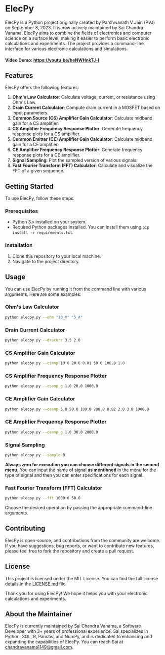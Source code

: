 # ElecPy

ElecPy is a Python project originally created by Parshwanath V Jain (PVJ) on September 8, 2023. It is now actively maintained by Sai Chandra Vanama. ElecPy aims to combine the fields of electronics and computer science on a surface level, making it easier to perform basic electronic calculations and experiments. The project provides a command-line interface for various electronic calculations and simulations.

#### Video Demo: https://youtu.be/heNWHnkTJ-I

## Features

ElecPy offers the following features:

1.  **Ohm's Law Calculator**: Calculate voltage, current, or resistance using Ohm's Law.
2.  **Drain Current Calculator**: Compute drain current in a MOSFET based on input parameters.
3.  **Common Source (CS) Amplifier Gain Calculator**: Calculate midband gain for a CS amplifier.
4.  **CS Amplifier Frequency Response Plotter**: Generate frequency response plots for a CS amplifier.
5.  **Common Emitter (CE) Amplifier Gain Calculator**: Calculate midband gain for a CE amplifier.
6.  **CE Amplifier Frequency Response Plotter**: Generate frequency response plots for a CE amplifier.
7.  **Signal Sampling**: Plot the sampled version of various signals.
8.  **Fast Fourier Transform (FFT) Calculator**: Calculate and visualize the FFT of a given sequence.

## Getting Started

To use ElecPy, follow these steps:

### Prerequisites

-   Python 3.x installed on your system.
-   Required Python packages installed. You can install them using `pip install -r requirements.txt`.

### Installation

1.  Clone this repository to your local machine.
2.  Navigate to the project directory.

## Usage

You can use ElecPy by running it from the command line with various arguments. Here are some examples:

### Ohm's Law Calculator

```bash
python elecpy.py --ohm "10_V" "5_A"
```

### Drain Current Calculator

```bash
python elecpy.py --dracurr 3.5 2.0
```

### CS Amplifier Gain Calculator

```bash
python elecpy.py --csamp 10.0 20.0 0.01 50.0 100.0 1.0
```

### CS Amplifier Frequency Response Plotter

```bash
python elecpy.py --csamp_g 1.0 20.0 1000.0
```

### CE Amplifier Gain Calculator

```bash
python elecpy.py --ceamp 5.0 50.0 100.0 200.0 0.02 2.0 3.0 1000.0
```

### CE Amplifier Frequency Response Plotter

```bash
python elecpy.py --ceamp_g 1.0 30.0 2000.0
```

### Signal Sampling

```bash
python elecpy.py --sample 0
```
**Always zero for execution you can choose different signals in the second menu.**
You can input the name of signal **as mentioned** in the menu for the type of signal and then you can enter specifications for each signal.

### Fast Fourier Transform (FFT) Calculator

```bash
python elecpy.py --fft 1000.0 50.0
```

Choose the desired operation by passing the appropriate command-line arguments.

## Contributing

ElecPy is open-source, and contributions from the community are welcome. If you have suggestions, bug reports, or want to contribute new features, please feel free to fork the repository and create a pull request.

## License

This project is licensed under the MIT License. You can find the full license details in the [LICENSE.md](LICENSE.md) file.

Thank you for using ElecPy! We hope it helps you with your electronic calculations and experiments.

## About the Maintainer

ElecPy is currently maintained by Sai Chandra Vanama, a Software Developer with 3+ years of professional experience. Sai specializes in Python, SQL, R, Pandas, and NumPy, and is dedicated to enhancing and expanding the capabilities of ElecPy. You can reach Sai at chandravanama1149@gmail.com.